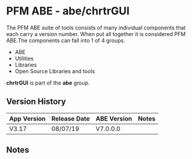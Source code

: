 # PFM ABE - abe/chrtrGUI

The PFM ABE suite of tools consists of many individual components that each carry a version number.  When put all together it is considered PFM ABE.The components can fall into 1 of 4 groups.
- ABE
- Utilities
- Libraries
- Open Source Libraries and tools

**chrtrGUI** is part of the **abe** group.

## Version History

|App Version|Release Date|ABE Version|Notes|
|-------|------------|-----|---|
|V3.17|08/07/19|V7.0.0.0|  |

## Notes
